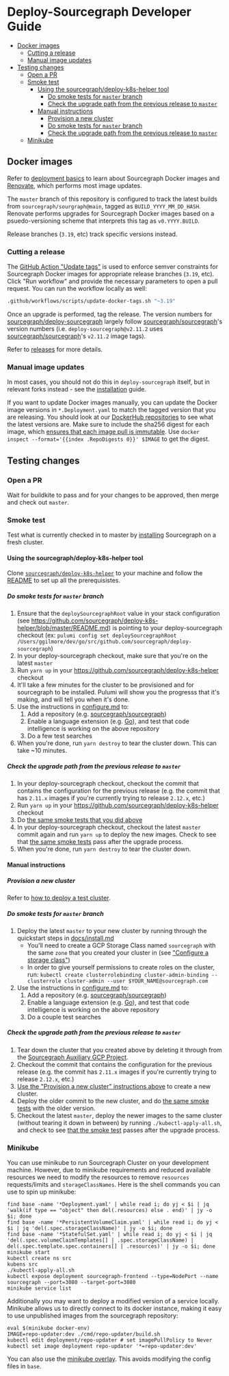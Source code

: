 # Deploy-Sourcegraph Developer Guide

- [Docker images](#docker-images)
  - [Cutting a release](#cutting-a-release)
  - [Manual image updates](#manual-image-updates)
- [Testing changes](#testing-changes)
  - [Open a PR](#open-a-pr)
  - [Smoke test](#smoke-test)
    - [Using the sourcegraph/deploy-k8s-helper tool](#using-the-sourcegraphdeploy-k8s-helper-tool)
      - [Do smoke tests for `master` branch](#do-smoke-tests-for-master-branch)
      - [Check the upgrade path from the previous release to `master`](#check-the-upgrade-path-from-the-previous-release-to-master)
    - [Manual instructions](#manual-instructions)
      - [Provision a new cluster](#provision-a-new-cluster)
      - [Do smoke tests for `master` branch](#do-smoke-tests-for-master-branch-1)
      - [Check the upgrade path from the previous release to `master`](#check-the-upgrade-path-from-the-previous-release-to-master-1)
  - [Minikube](#minikube)

## Docker images

Refer to [deployment basics](https://about.sourcegraph.com/handbook/engineering/deployments#deployment-basics) to learn about Sourcegraph Docker images and [Renovate](https://renovatebot.com/docs/docker/), which performs most image updates.

The `master` branch of this repository is configured to track the latest builds from `sourcegraph/sourgraph@main`, tagged as `BUILD_YYYY_MM_DD_HASH`. Renovate performs upgrades for Sourcegraph Docker images based on a psuedo-versioning scheme that interprets this tag as `v0.YYYY.BUILD`.

Release branches (`3.19`, etc) track specific versions instead.

### Cutting a release

The [GitHub Action "Update tags"](https://github.com/sourcegraph/deploy-sourcegraph/actions?query=workflow%3A%22Dispatch+update%22) is used to enforce semver constraints for Sourcegraph Docker images for appropriate release branches (`3.19`, etc). Click "Run workflow" and provide the necessary parameters to open a pull request. You can run the workflow locally as well:

```sh
.github/workflows/scripts/update-docker-tags.sh "~3.19"
```

Once an upgrade is performed, tag the release. The version numbers for [sourcegraph/deploy-sourcegraph](https://github.com/sourcegraph/deploy-sourcegraph) largely follow [sourcegraph/sourcegraph](https://github.com/sourcegraph/sourcegraph)'s version numbers (i.e. `deploy-sourcegraph@v2.11.2` uses [sourcegraph/sourcegraph](https://github.com/sourcegraph/sourcegraph)'s `v2.11.2` image tags).

Refer to [releases](https://about.sourcegraph.com/handbook/engineering/releases) for more details.

### Manual image updates

In most cases, you should not do this in `deploy-sourcegraph` itself, but in relevant forks instead - see the [installation](https://docs.sourcegraph.com/admin/install/kubernetes) guide.

If you want to update Docker images manually, you can update the Docker image versions in `*.Deployment.yaml` to match the tagged version that you are releasing. You should look at our [DockerHub repositories](https://hub.docker.com/r/sourcegraph/) to see what the latest versions are. Make sure to include the sha256 digest for each image, which [ensures that each image pull is immutable](https://renovatebot.com/docs/docker/#digest-pinning). Use `docker inspect --format='{{index .RepoDigests 0}}' $IMAGE` to get the digest.

## Testing changes

### Open a PR

Wait for buildkite to pass and for your changes to be approved, then merge and check out `master`.

### Smoke test

Test what is currently checked in to master by [installing](docs/install.md) Sourcegraph on a fresh cluster.

#### Using the sourcegraph/deploy-k8s-helper tool

Clone [`sourcegraph/deploy-k8s-helper`](https://github.com/sourcegraph/deploy-k8s-helper) to your machine and follow the [README](https://github.com/sourcegraph/deploy-k8s-helper/blob/master/README.md) to set up all the prerequisistes.

##### Do smoke tests for `master` branch

1. Ensure that the `deploySourcegraphRoot` value in your stack configuration (see https://github.com/sourcegraph/deploy-k8s-helper/blob/master/README.md) is pointing to your deploy-sourcegraph checkout (ex: `pulumi config set deploySourcegraphRoot /Users/ggilmore/dev/go/src/github.com/sourcegraph/deploy-sourcegraph`)
1. In your deploy-sourcegraph checkout, make sure that you're on the latest `master`
1. Run `yarn up` in your https://github.com/sourcegraph/deploy-k8s-helper checkout
1. It'll take a few minutes for the cluster to be provisioned and for sourcegraph to be installed. Pulumi will show you the progresss that it's making, and will tell you when it's done. 
1. Use the instructions in [configure.md](docs/configure.md) to:
   1. Add a repository (e.g. [sourcegraph/sourcegraph](https://github.com/sourcegraph/sourcegraph))
   1. Enable a language extension (e.g. [Go](https://sourcegraph.com/extensions/sourcegraph/lang-go)), and test that code intelligence is working on the above repository
   1. Do a few test searches
1. When you're done, run `yarn destroy` to tear the cluster down. This can take ~10 minutes.

##### Check the upgrade path from the previous release to `master`

1. In your deploy-sourcegraph checkout, checkout the commit that contains the configuration for the previous release (e.g. the commit that has `2.11.x` images if you're currently trying to release `2.12.x`, etc.)
1. Run `yarn up` in your https://github.com/sourcegraph/deploy-k8s-helper checkout
1. Do [the same smoke tests that you did above](#Do-smoke-tests-for-master-branch)
1. In your deploy-sourcegraph checkout, checkout the latest `master` commit again and run `yarn up` to deploy the new images. Check to see that [the same smoke tests](#Do-smoke-tests-for-master-branch) pass after the upgrade process.
1. When you're done, run `yarn destroy` to tear the cluster down.

#### Manual instructions

##### Provision a new cluster

Refer to [how to deploy a test cluster](https://about.sourcegraph.com/handbook/engineering/deployments#test-clusters).

##### Do smoke tests for `master` branch

1. Deploy the latest `master` to your new cluster by running through the quickstart steps in [docs/install.md](docs/install.md)
   - You'll need to create a GCP Storage Class named `sourcegraph` with the same `zone` that you created your cluster in (see ["Configure a storage class"](docs/configure.md#Configure-a-storage-class))
   - In order to give yourself permissions to create roles on the cluster, run: `kubectl create clusterrolebinding cluster-admin-binding --clusterrole cluster-admin --user $YOUR_NAME@sourcegraph.com`
1. Use the instructions in [configure.md](docs/configure.md) to:
   1. Add a repository (e.g. [sourcegraph/sourcegraph](https://github.com/sourcegraph/sourcegraph))
   1. Enable a language extension (e.g. [Go](https://sourcegraph.com/extensions/sourcegraph/lang-go)), and test that code intelligence is working on the above repository
   1. Do a couple test searches

##### Check the upgrade path from the previous release to `master`

1. Tear down the cluster that you created above by deleting it through from the [Sourcegraph Auxiliary GCP Project](https://console.cloud.google.com/kubernetes/list?project=sourcegraph-server&organizationId=1006954638239).
1. Checkout the commit that contains the configuration for the previous release (e.g. the commit has `2.11.x` images if you're currently trying to release `2.12.x`, etc.)
1. [Use the "Provision a new cluster" instructions above](#Provision-a-new-cluster) to create a new cluster.
1. Deploy the older commit to the new cluster, and do [the same smoke tests](#Do-smoke-tests-for-master-branch) with the older version.
1. Checkout the latest `master`, deploy the newer images to the same cluster (without tearing it down in between) by running `./kubectl-apply-all.sh`, and check to see [that the smoke test](#Do-smoke-tests-for-master-branch) passes after the upgrade process.

### Minikube

You can use minikube to run Sourcegraph Cluster on your development machine. However, due to minikube requirements and reduced available resources we need to modify the resources to remove `resources` requests/limits and `storageClassNames`. Here is the shell commands you can use to spin up minikube:

```shell
find base -name '*Deployment.yaml' | while read i; do yj < $i | jq 'walk(if type == "object" then del(.resources) else . end)' | jy -o $i; done
find base -name '*PersistentVolumeClaim.yaml' | while read i; do yj < $i | jq 'del(.spec.storageClassName)' | jy -o $i; done
find base -name '*StatefulSet.yaml' | while read i; do yj < $i | jq 'del(.spec.volumeClaimTemplates[] | .spec.storageClassName) | del(.spec.template.spec.containers[] | .resources)' | jy -o $i; done
minikube start
kubectl create ns src
kubens src
./kubectl-apply-all.sh
kubectl expose deployment sourcegraph-frontend --type=NodePort --name sourcegraph --port=3080 --target-port=3080
minikube service list
```

Additionally you may want to deploy a modified version of a service locally. Minikube allows us to directly connect to its docker instance, making it easy to use unpublished images from the sourcegraph repository:

```shell
eval $(minikube docker-env)
IMAGE=repo-updater:dev ./cmd/repo-updater/build.sh
kubectl edit deployment/repo-updater # set imagePullPolicy to Never
kubectl set image deployment repo-updater '*=repo-updater:dev'
```

You can also use the [minikube overlay](overlays/minikube/README.md). This avoids modifying the config files in `base`.
